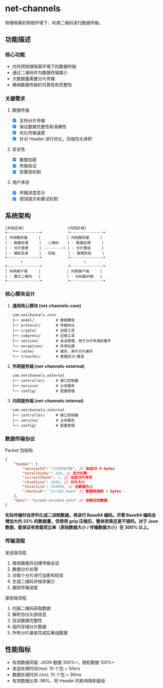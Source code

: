# net-channels

物理隔离的网络环境下，利用二维码进行数据传输。

## 功能描述

### 核心功能

- 内外网物理隔离环境下的数据传输
- 通过二维码作为数据传输媒介
- 大数据量需要分片传输
- 确保数据传输的可靠性和完整性

### 关键需求

1. 数据传输

    - [x] 支持分片传输
    - [x] 保证数据完整性和准确性
    - [x] 优化传输速度
    - [x] 针对 Header 进行优化，压缩包头体积

2. 安全性

    - [x] 数据加密
    - [x] 传输验证
    - [x] 防篡改机制

3. 用户体验

    - [x] 传输进度显示
    - [x] 错误提示和重试机制

## 系统架构

```plaintext
[外网区域]                    [内网区域]
+---------------+            +---------------+
| 外网服务器     |            | 内网服务器     |
| - 数据处理     |   二维码    | - 数据处理     |
| - 分片管理     | ---------> | - 分片重组     |
| - 编码生成     |   扫描      | - 数据校验     |
+---------------+            +---------------+
       ↑                            ↓
+---------------+            +---------------+
| 外网客户端     |            | 内网客户端     |
| - 展示二维码   |            | - 扫码器对接   |
+---------------+            +---------------+
```

### 核心模块设计

1. **通用核心模块 (net-channels-core)**

   ```plaintext
   com.netchannels.core
   ├── model/          # 数据模型
   ├── protocol/       # 传输协议
   ├── crypto/         # 加密工具
   ├── compress/       # 压缩工具
   ├── session/        # 会话管理，用于分片传递和重传
   └── exception/      # 异常处理
   └── cache/          # 缓存，用于分片缓存
   └── transfer/       # 数据拆分/重组
   ```

2. **外网服务端 (net-channels-external)**

   ```plaintext
   com.netchannels.external
   ├── controller/     # 接口控制器
   ├── service/        # 业务服务
   └── config/         # 配置管理
   ```

3. **内网服务端 (net-channels-internal)**

   ```plaintext
   com.netchannels.internal
   ├── controller/     # 接口控制器
   ├── service/        # 业务服务
   └── config/         # 配置管理
   ```

### 数据传输协议

Packet 包结构


```json
{
    "header": {
        "sessionId": "123456789", // 会话ID 9 bytes
        "totalChunks": 100, // 总分片数
        "currentChunk": 1, // 当前分片序号
        "chunkSize": 2048, // 分片大小
        "totalSize": 204800, // 总数据大小
        "checksum": "crc32C-hash" // 数据校验和 8 bytes
    },
    "data": "base64-encoded-data" // 加密后的数据
}
```

**实际传输时会序列化成二进制数据，再进行 Base64 编码。尽管 Base64 编码会增加大约 33% 的数据量，但使用 gzip 压缩后，整体效果还是不错的。对于 Json 数据，能保证有效载荷比率（原始数据大小 / 传输数据大小）在 300% 以上。**

### 传输流程

发送端流程

1. 接收数据并创建传输会话
2. 数据分片处理
3. 对每个分片进行加密和校验
4. 生成二维码并按序展示
5. 跟踪传输进度

接收端流程

1. 扫描二维码获取数据
2. 解析协议头部信息
3. 验证数据完整性
4. 临时存储分片数据
5. 所有分片接收完成后重组数据

## 性能指标

- 有效数据荷载: JSON 数据 300%+，随机数据 100%+
- 发送处理时间(ms): 10 个包 < 50ms
- 数据处理时间 (ms): 10 个包 < 30ms
- 有效数据比率: 98%，将 Header 的影响降到最低
